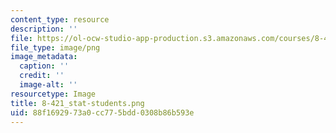 ```yaml
---
content_type: resource
description: ''
file: https://ol-ocw-studio-app-production.s3.amazonaws.com/courses/8-421-atomic-and-optical-physics-i-spring-2014/88f1692973a0cc775bdd0308b86b593e_8-421_stat-students.png
file_type: image/png
image_metadata:
  caption: ''
  credit: ''
  image-alt: ''
resourcetype: Image
title: 8-421_stat-students.png
uid: 88f16929-73a0-cc77-5bdd-0308b86b593e
---
```

